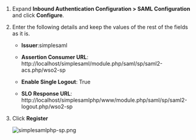 1.	Expand **Inbound Authentication Configuration > SAML Configuration** and click **Configure**.

2.	Enter the following details and keep the values of the rest of the fields as it is. 

	-	**Issuer**:simplesaml

    -	**Assertion Consumer URL**:
    	http://localhost/simplesaml/module.php/saml/sp/saml2-acs.php/wso2-sp

    -	**Enable Single Logout**: True

    -	**SLO Response URL**:
    	http://localhost/simplesamlphp/www/module.php/saml/sp/saml2-logout.php/wso2-sp

3.	Click **Register**


    ![simplesamlphp-sp.png](../../../assets/img/fragments/simplesamlphp-sp.png)

